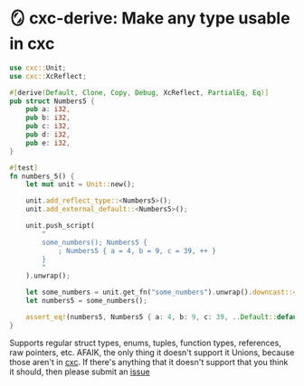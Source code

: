 # 🪞 cxc-derive: Make any type usable in cxc

```rust
use cxc::Unit;
use cxc::XcReflect;

#[derive(Default, Clone, Copy, Debug, XcReflect, PartialEq, Eq)]
pub struct Numbers5 {
    pub a: i32,
    pub b: i32,
    pub c: i32,
    pub d: i32,
    pub e: i32,
}

#[test]
fn numbers_5() {
    let mut unit = Unit::new();

    unit.add_reflect_type::<Numbers5>();
    unit.add_external_default::<Numbers5>();

    unit.push_script(
        "
        some_numbers(); Numbers5 {
            ; Numbers5 { a = 4, b = 9, c = 39, ++ }
        }
        "
    ).unwrap();

    let some_numbers = unit.get_fn("some_numbers").unwrap().downcast::<(), Numbers5>();
    let numbers5 = some_numbers();

    assert_eq!(numbers5, Numbers5 { a: 4, b: 9, c: 39, ..Default::default() });
}
```

Supports regular struct types, enums, tuples, function types, references, raw pointers, etc. AFAIK, the only thing it doesn't support it Unions, because those aren't in [cxc](https://github.com/amjoshuamichael/cxc). If there's anything that it doesn't support that you think it should, then please submit an [issue](https://github.com/amjoshuamichael/cxc_derive/issues/new/choose)
